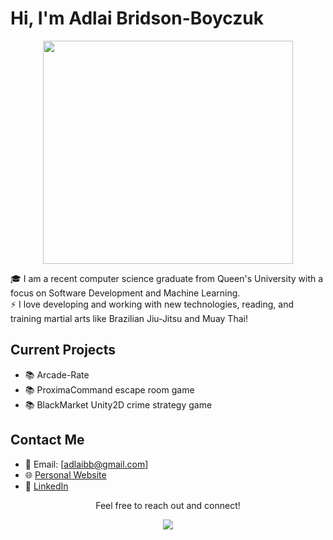 # Hi, I'm Adlai Bridson-Boyczuk

<p align="center">
  <img src="https://github.com/boyczuk/boyczuk/assets/71486949/9ef8d0a6-f396-4db8-be8a-11c01ef75681" width="400" height="357">
</p>

  🎓 I am a recent computer science graduate from Queen's University with a focus on Software Development and Machine Learning.<br>
  ⚡ I love developing and working with new technologies, reading, and training martial arts like Brazilian Jiu-Jitsu and Muay Thai!

## Current Projects

- 📚 Arcade-Rate
- 📚 ProximaCommand escape room game
- 📚 BlackMarket Unity2D crime strategy game

## Contact Me

- 📧 Email: [adlaibb@gmail.com]
- 🌐 [Personal Website](https://www.adlai.ca/)
- 💼 [LinkedIn](https://www.linkedin.com/in/adlai-bridson-boyczuk/)

<p align="center">
  Feel free to reach out and connect!
</p>

<p align="center">
  <img src="https://github-readme-stats.vercel.app/api/top-langs/?username=boyczuk&layout=compact">
</p>
